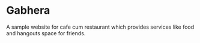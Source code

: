 # Gabhera
A sample website for cafe cum restaurant which provides services like food and hangouts space for friends.
